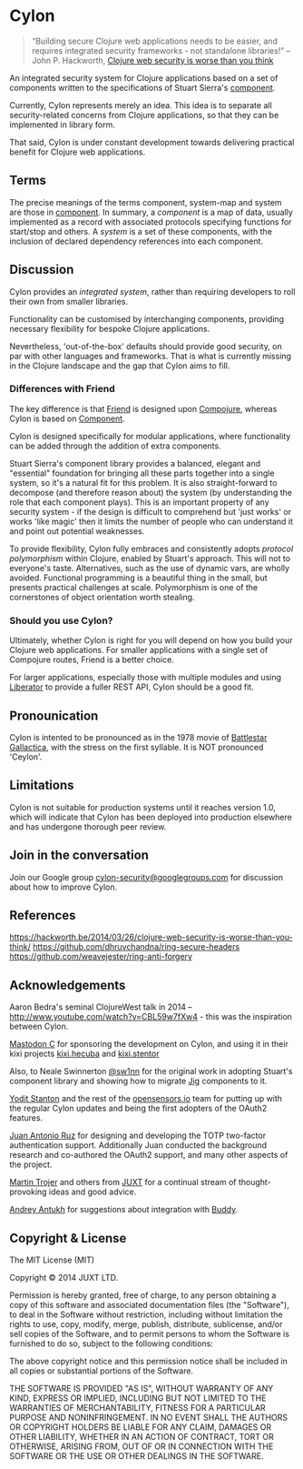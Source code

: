 # Cylon

> “Building secure Clojure web applications needs to be easier, and
> requires integrated security frameworks - not standalone libraries!” –
> John P. Hackworth, [Clojure web security is worse than you think](https://hackworth.be/2014/03/26/clojure-web-security-is-worse-than-you-think/)

An integrated security system for Clojure applications based on a set of components written to the specifications of Stuart Sierra's [component](https://github.com/stuartsierra/component).

Currently, Cylon represents merely an idea. This idea is to separate all
security-related concerns from Clojure applications, so that they can be
implemented in library form.

That said, Cylon is under constant development towards delivering
practical benefit for Clojure web applications.

## Terms

The precise meanings of the terms component, system-map and system are
those in [component](https://github.com/stuartsierra/component). In
summary, a _component_ is a map of data, usually implemented as a record
with associated protocols specifying functions for start/stop and
others. A _system_ is a set of these components, with the inclusion of
declared dependency references into each component.

## Discussion

Cylon provides an _integrated system_, rather than requiring developers
to roll their own from smaller libraries.

Functionality can be customised by interchanging components, providing
necessary flexibility for bespoke Clojure applications.

Nevertheless, 'out-of-the-box' defaults should provide good security, on
par with other languages and frameworks. That is what is currently
missing in the Clojure landscape and the gap that Cylon aims to fill.

### Differences with Friend

The key difference is that [Friend](https://github.com/cemerick/friend)
is designed upon [Compojure](https://github.com/weavejester/compojure),
whereas Cylon is based on
[Component](https://github.com/stuartsierra/component).

Cylon is designed specifically for modular applications, where
functionality can be added through the addition of extra components.

Stuart Sierra's component library provides a balanced, elegant and
"essential" foundation for bringing all these parts together into a
single system, so it's a natural fit for this problem. It is also
straight-forward to decompose (and therefore reason about) the system
(by understanding the role that each component plays). This is an
important property of any security system - if the design is difficult
to comprehend but 'just works' or works 'like magic' then it limits the
number of people who can understand it and point out potential
weaknesses.

To provide flexibility, Cylon fully embraces and consistently adopts
_protocol polymorphism_ within Clojure, enabled by Stuart's
approach. This will not to everyone's taste. Alternatives, such as the
use of dynamic vars, are wholly avoided. Functional programming is a
beautiful thing in the small, but presents practical challenges at
scale. Polymorphism is one of the cornerstones of object orientation
worth stealing.

### Should you use Cylon?

Ultimately, whether Cylon is right for you will depend on how you build
your Clojure web applications. For smaller applications with a single
set of Compojure routes, Friend is a better choice.

For larger applications, especially those with multiple modules and
using [Liberator](http://clojure-liberator.github.io/liberator/) to
provide a fuller REST API, Cylon should be a good fit.

## Pronounication

Cylon is intented to be pronounced as in the 1978 movie of
[Battlestar Gallactica](http://en.wikipedia.org/wiki/Cylon_%28Battlestar_Galactica%29),
with the stress on the first syllable.  It is NOT pronounced 'Ceylon'.

## Limitations

Cylon is not suitable for production systems until it reaches
version 1.0, which will indicate that Cylon has been deployed into
production elsewhere and has undergone thorough peer review.

## Join in the conversation

Join our Google group cylon-security@googlegroups.com for discussion
about how to improve Cylon.

## References

https://hackworth.be/2014/03/26/clojure-web-security-is-worse-than-you-think/
https://github.com/dhruvchandna/ring-secure-headers
https://github.com/weavejester/ring-anti-forgery

## Acknowledgements

Aaron Bedra's seminal ClojureWest talk in 2014 –
http://www.youtube.com/watch?v=CBL59w7fXw4 - this was the inspiration
between Cylon.

[Mastodon C](http://www.mastodonc.com/) for sponsoring the development
on Cylon, and using it in their kixi projects
[kixi.hecuba](https://github.com/MastodonC/kixi.hecuba) and
[kixi.stentor](https://github.com/MastodonC/kixi.stentor)

Also, to Neale Swinnerton [@sw1nn](https://twitter.com/sw1nn) for the
original work in adopting Stuart's component library and showing how to
migrate [Jig](https://github.com/juxt/jig) components to it.

[Yodit Stanton](https://github.com/yods) and the rest of the
[opensensors.io](https://opensensors.io) team for putting up with the
regular Cylon updates and being the first adopters of the OAuth2
features.

[Juan Antonio Ruz](https://github.com/tangrammar) for designing and
developing the TOTP two-factor authentication support. Additionally Juan
conducted the background research and co-authored the OAuth2 support,
and many other aspects of the project.

[Martin Trojer](https://github.com/martintrojer) and others from
[JUXT](https://github.com/juxt) for a continual stream of
thought-provoking ideas and good advice.

[Andrey Antukh](https://github.com/niwibe) for suggestions about
integration with [Buddy](https://github.com/niwibe/buddy).

## Copyright & License

The MIT License (MIT)

Copyright © 2014 JUXT LTD.

Permission is hereby granted, free of charge, to any person obtaining a copy of this software and associated documentation files (the "Software"), to deal in the Software without restriction, including without limitation the rights to use, copy, modify, merge, publish, distribute, sublicense, and/or sell copies of the Software, and to permit persons to whom the Software is furnished to do so, subject to the following conditions:

The above copyright notice and this permission notice shall be included in all copies or substantial portions of the Software.

THE SOFTWARE IS PROVIDED "AS IS", WITHOUT WARRANTY OF ANY KIND, EXPRESS OR IMPLIED, INCLUDING BUT NOT LIMITED TO THE WARRANTIES OF MERCHANTABILITY, FITNESS FOR A PARTICULAR PURPOSE AND NONINFRINGEMENT. IN NO EVENT SHALL THE AUTHORS OR COPYRIGHT HOLDERS BE LIABLE FOR ANY CLAIM, DAMAGES OR OTHER LIABILITY, WHETHER IN AN ACTION OF CONTRACT, TORT OR OTHERWISE, ARISING FROM, OUT OF OR IN CONNECTION WITH THE SOFTWARE OR THE USE OR OTHER DEALINGS IN THE SOFTWARE.

